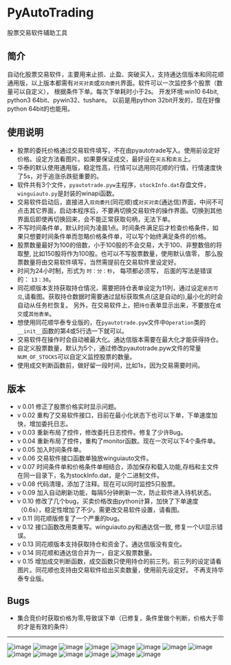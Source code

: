 # PyAutoTrading
股票交易软件辅助工具

## 简介
自动化股票交易软件，主要用来止损、止盈、突破买入，支持通达信版本和同花顺通用版，以上版本都需有`对买对卖`或`双向委托`界面。软件可以一次监控多个股票（数量可以自定义），
根据条件下单。每次下单耗时小于2s。
开发环境:win10 64bit, python3 64bit、pywin32、tushare。 以前是用python 32bit开发的，现在好像python 64bit的也能用。

## 使用说明
* 股票的委托价格通过交易软件填写，不在由pyautotrade写入。使用前设定好价格。设定方法看图片。如果要保证成交，最好设在`买五`和`卖五`上。
* 华泰的默认使用通用版，稳定性高，行情可以选用同花顺的行情，行情速度快了5s，对于追涨杀跌挺重要的。
* 软件共有3个文件，`pyautotrade.pyw`主程序，`stockInfo.dat`存盘文件，`winguiauto.py`是封装的winapi函数。
* 交易软件启动后，直接进入`双向委托`(同花顺)或`对买对卖`(通达信)界面，中间不可点击其它界面，启动本程序后，不要再切换交易软件的操作界面。切换到其他界面后即使再切换回来，会不能正常获取句柄，无法下单。
* 不写时间条件单，默认时间为凌晨1点。时间条件满足后才检查价格条件，如果只想要时间条件单而忽略价格条件单，可以写个始终满足条件的价格。
* 股票数量最好为100的倍数，小于100股的不会交易，大于100、非整数倍的将取整, 比如150股将作为100股。也可以不写股票数量，使用默认值零，
那么股票数量将由交易软件填写，当然需提前在交易软件里设定好。
* 时间为24小时制，形式为 `时：分：秒`， 每项都必须写， 后面的写法是错误的： `13：30`。
* 同花顺版本支持获取持仓情况，需要把持仓表单设定为11列，通过设定`是否可见`,请看图。获取持仓数据时需要通过鼠标获取焦点(这是自动的),最小化的时会自动从任务栏恢复。
另外，在交易软件上，把`持仓`表单显示出来，不要放在`成交`或`其他表单`。
* 想使用同花顺华泰专业版的，在`pyautotrade.pyw`文件中`Operation`类的`__init__`函数的第4或5行选一下就可以。
* 交易软件在操作时会自动被最大化。通达信版本需要在最大化才能获得持仓。
* 自定义股票数量，默认为5个，通过修改pyautotrade.pyw文件的常量`NUM_OF_STOCKS`可以自定义监控股票的数量。
* 使用成交判断函数前，做好留一段时间，比如1s，因为交易需要时间。


## 版本
* v 0.01 修正了股票价格实时显示问题。
* v 0.02 重构了交易软件接口，目前在最小化状态下也可以下单，下单速度加快，增加委托日志。
* v 0.03 重新布局了控件，修改委托日志控件。修复了少许Bug。
* v 0.04 重新布局了控件，重构了monitor函数。现在一次可以下4个条件单。
* v 0.05 加入时间条件单。
* v 0.06 交易软件接口函数单独放winguiauto文件。
* v 0.07 时间条件单和价格条件单相结合，添加保存和载入功能,存档和主文件在同一目录下，名为stockInfo.dat，是个二进制文件。
* v 0.08 代码清理，添加了注释。现在可以同时监控5只股票。
* v 0.09 加入自动刷新功能，每隔5分钟刷新一次，防止软件进入待机状态。
* v 0.10 修改了几个bug，买卖价格改由python计算，加快了下单速度（0.6s），稳定性增加了不少。需更改交易软件设置，请看图。
* v 0.11 同花顺版修复了一个严重的bug。
* v 0.12 接口函数改用类重写。winguiauto.py和通达信一致, 修复一个UI显示错误。
* v 0.13 同花顺版本支持获取持仓和资金了。通达信版没有变化。
* v 0.14 同花顺和通达信合并为一，自定义股票数量。
* v 0.15 增加成交判断函数，成交函数只使用持仓的前三列。前三列的设定请看图片。同花顺也支持由交易软件给出买卖数量，使用前先设定好。
不再支持华泰专业版。

## Bugs
* 集合竞价时获取价格为零,导致误下单（已修复，条件里做个判断，价格大于零的才是有效的条件）



-----------------------------------

![image](https://github.com/drongh/PyAutoTrading/raw/master/Logo/setting1_ths.png)
![image](https://github.com/drongh/PyAutoTrading/raw/master/Logo/setting2_ths.png)
![image](https://github.com/drongh/PyAutoTrading/raw/master/Logo/setting3_ths.png)
![image](https://github.com/drongh/PyAutoTrading/raw/master/Logo/setting4_ths.png)
![image](https://github.com/drongh/PyAutoTrading/raw/master/Logo/setting5_ths.png)
![image](https://github.com/drongh/PyAutoTrading/raw/master/Logo/setting6_ths.png)
![image](https://github.com/drongh/PyAutoTrading/raw/master/Logo/setting1_tdx.png)
![image](https://github.com/drongh/PyAutoTrading/raw/master/Logo/setting2_tdx.png)
![image](https://github.com/drongh/PyAutoTrading/raw/master/Logo/setting3_tdx.png)
![image](https://github.com/drongh/PyAutoTrading/raw/master/Logo/setting4_tdx.png)
![image](https://github.com/drongh/PyAutoTrading/raw/master/Logo/setting5_tdx.png)
![image](https://github.com/drongh/PyAutoTrading/raw/master/Logo/setting6_tdx.png)
![image](https://github.com/drongh/PyAutoTrading/raw/master/Logo/setting7_tdx.png)
![image](https://github.com/drongh/PyAutoTrading/raw/master/Logo/trading_ths.png)
